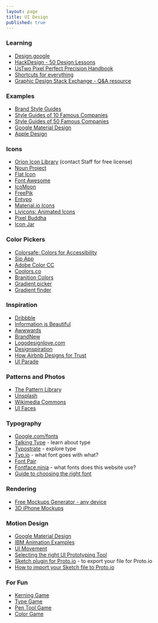 ```yaml
---
layout: page
title: UI Design
published: true
---
```



### Learning
* [Design.google](https://design.google/)
* [HackDesign - 50 Design Lessons](https://hackdesign.org/lessons)
* [UsTwo Pixel Perfect Precision Handbook](http://cdn.ustwo.com/PPP/PP3.pdf)
* [Shortcuts for everything](http://shortcuts.design/)
* [Graphic Design Stack Exchange - Q&A resource](https://graphicdesign.stackexchange.com/)


### Examples
* [Brand Style Guides](http://www.logodesignlove.com/brand-identity-style-guides)
* [Style Guides of 10 Famous Companies](https://www.canva.com/learn/apple-google-starbucks-inside-the-web-design-style-guides-of-10-famous-companies/)
* [Style Guides of 50 Famous Companies](https://www.canva.com/learn/50-meticulous-style-guides-every-startup-see-launching/)
* [Google Material Design](https://material.io)
* [Apple Design](https://developer.apple.com/design/resources/)


### Icons
* [Orion Icon Library](https://orioniconlibrary.com/) (contact Staff for free license)
* [Noun Project](http://thenounproject.com/)
* [Flat Icon](http://www.flaticon.com/)
* [Font Awesome](http://fontawesome.io/)
* [IcoMoon](https://icomoon.io/#icons)
* [FreePik](http://www.freepik.com/)
* [Entypo](http://www.entypo.com/)
* [Material.io Icons](https://material.io/icons/)
* [Livicons: Animated Icons](http://livicons.com/#examples)
* [Pixel Buddha](http://pixelbuddha.net/)
* [Icon Jar](http://geticonjar.com/)


### Color Pickers
* [Colorsafe: Colors for Accessibility](http://colorsafe.co/)
* [Sip App](http://www.sipapp.io/)
* [Adobe Color CC](https://color.adobe.com/)
* [Coolors.co](https://coolors.co/)
* [Branition Colors](https://branition.com/colors)
* [Gradient picker](https://www.grabient.com/)
* [Gradient finder](https://www.uigradients.com)


### Inspiration
* [Dribbble](https://www.dribbble.com)
* [Information is Beautiful](http://www.Informationisbeautiful.net)
* [Awwwards](http://www.awwwards.com/)
* [BrandNew](https://www.underconsideration.com/brandnew/)
* [Logodesignlove.com](http://www.logodesignlove.com/)
* [Designspiration](http://designspiration.net/)
* [How Airbnb Designs for Trust](https://www.ted.com/talks/joe_gebbia_how_airbnb_designs_for_trust?language=en)
* [UI Parade](http://www.uiparade.com/)


### Patterns and Photos
* [The Pattern Library](http://thepatternlibrary.com/)
* [Unsplash](http://unsplash.com)
* [Wikimedia Commons](https://commons.wikimedia.org/wiki/Main_Page)
* [UI Faces](http://uifaces.co/)


### Typography
* [Google.com/fonts](https://www.google.com/fonts)
* [Talking Type](http://jessicahische.is/talkingtype) - learn about type
* [Typostrate](http://typostrate.com/) - explore type
* [Typ.io](http://www.typ.io/) - what font goes with what?
* [Font Pair](http://fontpair.co/)
* [Fontface.ninja](http://fontface.ninja/) - what fonts does this website use?
* [Guide to choosing the right font](http://webdesign.tutsplus.com/articles/choosing-the-right-font-a-practical-guide-to-typography-on-the-web--webdesign-15)


### Rendering
* [Free Mockups Generator - any device](https://mockuphone.com)
* [3D iPhone Mockups](http://threed.io/)


### Motion Design
* [Google Material Design](https://material.io/guidelines/motion/material-motion.html)
* [IBM Animation Examples](https://www.ibm.com/design/language/experience/animation/elements)
* [UI Movement](https://uimovement.com/)
* [Selecting the right UI Prototyping Tool](https://www.cooper.com/prototyping-tools)
* [Sketch plugin for Proto.io](https://proto.io/en/new-features/photoshop-and-sketch-plugins/) - to export your file for Proto.io
* [How to import your Sketch file to Proto.io](https://support.proto.io/hc/en-us/articles/221617107-Import-from-Sketch)


### For Fun
* [Kerning Game](http://type.method.ac/)
* [Type Game](http://shape.method.ac/)
* [Pen Tool Game](http://bezier.method.ac/)
* [Color Game](http://color.method.ac/)

